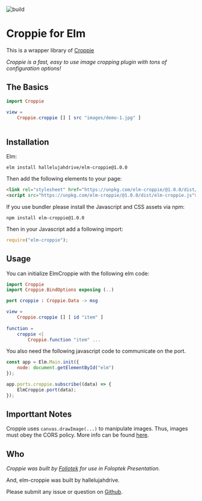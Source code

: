 ![build](https://github.com/hallelujahdrive/elm-croppie/workflows/build/badge.svg)
# Croppie for Elm

This is a wrapper library of [Croppie](https://github.com/foliotek/croppie/)

_Croppie is a fast, easy to use image cropping plugin with tons of configuration options!_


## The Basics
```elm
import Croppie

view =
    Croppie.croppie [] [ src "images/demo-1.jpg" ]
    
```

## Installation
Elm:
```
elm install hallelujahdrive/elm-croppie@1.0.0
```

Then add the following elements to your page:
```html
<link rel="stylesheet" href="https://unpkg.com/elm-croppie/@1.0.0/dist/elm-croppie.css" />
<script src="https://unpkg.com/elm-croppie/@1.0.0/dist/elm-croppie.js"></script>
```

If you use bundler please install the Javascript and CSS assets via npm:
```
npm install elm-croppie@1.0.0
```

Then in your Javascript add a following import:
```javascript
require("elm-croppie");
```


## Usage
You can initialize ElmCroppie with the following elm code:

```elm
import Croppie
import Croppie.BindOptions exposing (..)

port croppie : Croppie.Data -> msg

view =
    Croppie.croppie [] [ id "item" ]
    
function =
    croppie <|
        Croppie.function "item" ...
```

You also need the following javascript code to communicate on the port.
```javascript
const app = Elm.Main.init({
    node: document.getElementById("elm")
});

app.ports.croppie.subscribe((data) => {
    ElmCroppie.port(data);
});
```

## Importtant Notes
Croppie uses `canvas.drawImage(...)` to manipulate images. Thus, images must obey the CORS policy. More info can be found [here](https://developer.mozilla.org/en-US/docs/Web/HTML/CORS_enabled_image).

## Who

_Croppie was built by [Foliotek](http://www.foliotek.com/) for use in Foloptek Presentation._

And, elm-croppie was built by hallelujahdrive.

Please submit any issue or question on [Github](https://github.com/hallelujahdrive/elm-croppie/issues).
